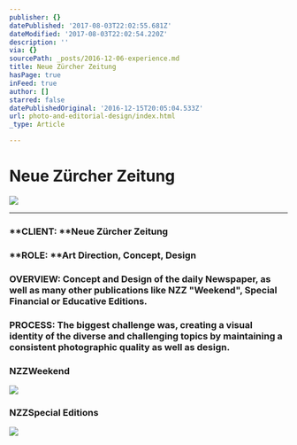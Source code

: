 ```yaml
---
publisher: {}
datePublished: '2017-08-03T22:02:55.681Z'
dateModified: '2017-08-03T22:02:54.220Z'
description: ''
via: {}
sourcePath: _posts/2016-12-06-experience.md
title: Neue Zürcher Zeitung
hasPage: true
inFeed: true
author: []
starred: false
datePublishedOriginal: '2016-12-15T20:05:04.533Z'
url: photo-and-editorial-design/index.html
_type: Article

---
```

# Neue Zürcher Zeitung
![](https://the-grid-user-content.s3-us-west-2.amazonaws.com/d0580a87-e2b0-4b2a-8fc6-d02fe6f4df13.png)

---

### **CLIENT: **Neue Zürcher Zeitung

### **ROLE: **Art Direction, Concept, Design

### **OVERVIEW:** Concept and Design of the daily Newspaper, as well as many other publications like NZZ "Weekend", Special Financial or Educative Editions.

### **PROCESS:** The biggest challenge was, creating a visual identity of the diverse and challenging topics by maintaining a consistent photographic quality as well as design.

### NZZ**Weekend**
![](https://s3-us-west-2.amazonaws.com/the-grid-img/p/050835b8ff21aaea8b658fe544a6bcea7bbe672f.png)

### NZZ**Special Editions**
![](https://imgflo.herokuapp.com/graph/2b2431f8e7ba7b0/cd61f0afe020a528b880305a7f352687/croprotate.png?cropheight=12867&cropwidth=1043&degrees=0&input=https%3A%2F%2Fthe-grid-user-content.s3-us-west-2.amazonaws.com%2F40ce878f-4e77-44a0-8a02-bb848df6aa5a.png&x=51&y=0)